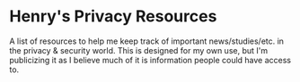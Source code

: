 # Henry's Privacy Resources
A list of resources to help me keep track of important news/studies/etc. in the privacy &amp; security world. This is designed for my own use, but I'm publicizing it as I believe much of it is information people could have access to.
